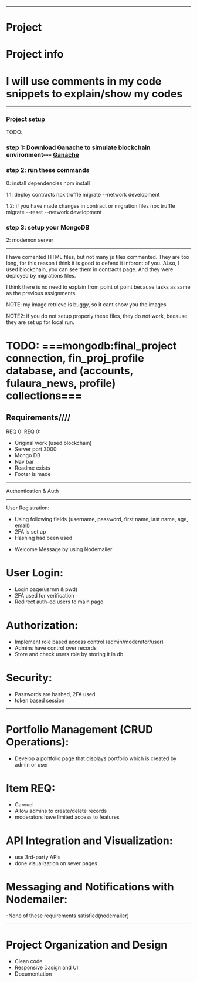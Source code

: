------------------------------------------------------------------
# Project

# Project info
# I will use comments in my code snippets to explain/show my codes
------------------------------------------------------------------
### Project setup

TODO:
### step 1: Download Ganache to simulate blockchain environment--- [Ganache](https://www.trufflesuite.com/ganache)
### step 2: run these commands
0: install dependencies
npm install

1.1: deploy contracts
npx truffle migrate --network development

1.2: if you have made changes in contract or migration files
npx truffle migrate --reset --network development

### step 3: setup your MongoDB

2: modemon server

------------------------------------------------------------------


I have comented HTML files, but not many js files commented. They are too long, for this reason i think it is good to defend it inforont of you.
ALso, I used blockchain, you can see them in contracts page. And they were deployed by migrations files.

I think there is no need to explain from point ot point because tasks as same as the previous assignments.

NOTE: my image retrieve is buggy, so it cant show you the images

NOTE2: if you do not setup properly these files, they do not work, because they are set up for local run.
# TODO: ===mongodb:final_project connection, fin_proj_profile database, and (accounts, fulaura_news, profile) collections===




Requirements////
------------------------------------------------------------------
REQ 0:
REQ 0:
+ Original work     (used blockchain)
+ Server port 3000
+ Mongo DB
+ Nav bar
+ Readme exists
+ Footer is made


*************************

Authentication & Auth

*************************
User Registration:
+ Using following fields {username, password, first name, last name, age, email}
+ 2FA is set up
+ Hashing had been used
- Welcome Message by using Nodemailer

# User Login:
+ Login page(usrnm & pwd)
+ 2FA used for verification
+ Redirect auth-ed users to main page

# Authorization:
+ Implement role based access control    (admin/moderator/user)
+ Admins have control over records
+ Store and check users role by storing it in db

# Security:
+ Passwords are hashed, 2FA used
+ token based session


*************************
# Portfolio Management (CRUD Operations):
+ Develop a portfolio page that displays portfolio which is created by admin or user

# Item REQ:
+ Carouel
+ Allow admins to create/delete records
+ moderators have limited access to features

# API Integration and Visualization:
+ use 3rd-party APIs
+ done visualization on sever pages

# Messaging and Notifications with Nodemailer:
-None of these requirements satisfied(nodemailer)

*************************
# Project Organization and Design
+ Clean code
+ Responsive Dasign and UI
+ Documentation


